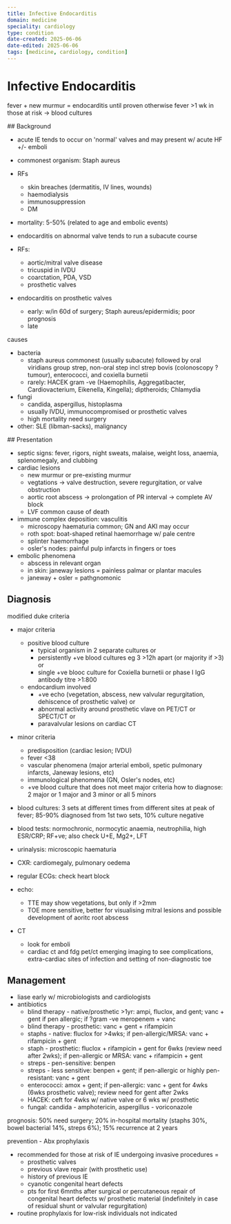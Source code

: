```yaml
---
title: Infective Endocarditis
domain: medicine
speciality: cardiology
type: condition
date-created: 2025-06-06
date-edited: 2025-06-06
tags: [medicine, cardiology, condition]
---
```


# Infective Endocarditis
fever + new murmur = endocarditis until proven otherwise
fever >1 wk in those at risk -> blood cultures

## Background
- acute IE tends to occur on 'normal' valves and may present w/ acute HF +/- emboli
- commonest organism: Staph aureus
- RFs
  - skin breaches (dermatitis, IV lines, wounds)
  - haemodialysis
  - immunosuppression
  - DM
- mortality: 5-50% (related to age and embolic events)

- endocarditis on abnormal valve tends to run a subacute course
- RFs: 
  - aortic/mitral valve disease
  - tricuspid in IVDU
  - coarctation, PDA, VSD
  - prosthetic valves
- endocarditis on prosthetic valves
  - early: w/in 60d of surgery; Staph aureus/epidermidis; poor prognosis
  - late

causes
- bacteria
  - staph aureus commonest (usually subacute) followed by oral viridians group strep, non-oral step incl strep bovis (colonoscopy ?tumour), enterococci, and coxiella burnetii
  - rarely: HACEK gram -ve (Haemophilis, Aggregatibacter, Cardiovacterium, Eikenella, Kingella); diptheroids; Chlamydia
- fungi
  - candida, aspergillus, histoplasma
  - usually IVDU, immunocompromised or prosthetic valves
  - high mortality need surgery
- other: SLE (libman-sacks), malignancy

## Presentation
- septic signs: fever, rigors, night sweats, malaise, weight loss, anaemia, splenomegaly, and clubbing
- cardiac lesions
  - new murmur or pre-existing murmur
  - vegtations -> valve destruction, severe regurgitation, or valve obstruction
  - aortic root abscess -> prolongation of PR interval -> complete AV block
  - LVF common cause of death
- immune complex deposition: vasculitis
  - microscopy haematuria common; GN and AKI may occur
  - roth spot: boat-shaped retinal haemorrhage w/ pale centre
  - splinter haemorrhage
  - osler's nodes: painful pulp infarcts in fingers or toes
- embolic phenomena
  - abscess in relevant organ
  - in skin: janeway lesions = painless palmar or plantar macules
  - janeway + osler = pathgnomonic

## Diagnosis

modified duke criteria
- major criteria
  - positive blood culture
    - typical organism in 2 separate cultures or
    - persistently +ve blood cultures eg 3 >12h apart (or majority if >3) or
    - single +ve blooc culture for Coxiella burnetii or phase I IgG antibody titre >1:800
  - endocardium involved
    - +ve echo (vegetation, abscess, new valvular regurgitation, dehiscence of prosthetic valve) or
    - abnormal activity around prosthetic vlave on PET/CT or SPECT/CT or
    - paravalvular lesions on cardiac CT
- minor criteria
  - predisposition (cardiac lesion; IVDU)
  - fever <38
  - vascular phenomena (major arterial emboli, spetic pulmonary infarcts, Janeway lesions, etc)
  - immunological phenomena (GN, Osler's nodes, etc)
  - +ve blood culture that does not meet major criteria
how to diagnose: 2 major or 1 major and 3 minor or all 5 minors

- blood cultures: 3 sets at different times from different sites at peak of fever; 85-90% diagnosed from 1st two sets, 10% culture negative
- blood tests: normochronic, normocytic anaemia, neutrophilia, high ESR/CRP; RF+ve; also check U+E, Mg2+, LFT
- urinalysis: microscopic haematuria
- CXR: cardiomegaly, pulmonary oedema
- regular ECGs: check heart block
- echo: 
  - TTE may show vegetations, but only if >2mm
  - TOE more sensitive, better for visualising mitral lesions and possible development of aoritc root abscess
- CT
  - look for emboli
  - cardiac ct and fdg pet/ct emerging imaging to see complications, extra-cardiac sites of infection and setting of non-diagnostic toe

## Management
- liase early w/ microbiologists and cardiologists
- antibiotics
  - blind therapy - native/prosthetic >1yr: ampi, fluclox, and gent; vanc + gent if pen allergic; if ?gram -ve meropenem + vanc
  - blind therapy - prosthetic: vanc + gent + rifampicin
  - staphs - native: fluclox for >4wks; if pen-allergic/MRSA: vanc + rifampicin + gent
  - staph - prosthetic: fluclox + rifampicin + gent for 6wks (review need after 2wks); if pen-allergic or MRSA: vanc + rifampicin + gent
  - streps - pen-sensitive: benpen
  - streps - less sensitive: benpen + gent; if pen-allergic or highly pen-resistant: vanc + gent
  - enterococci: amox + gent; if pen-allergic: vanc + gent for 4wks (6wks prosthetic valve); review need for gent after 2wks
  - HACEK: ceft for 4wks w/ native valve or 6 wks w/ prosthetic
  - fungal: candida - amphotericin, aspergillus - voriconazole

prognosis: 50% need surgery; 20% in-hospital mortality (staphs 30%, bowel bacterial 14%, streps 6%); 15% recurrence at 2 years

prevention - Abx prophylaxis
- recommended for those at risk of IE undergoing invasive procedures = 
  - prosthetic valves
  - previous vlave repair (with prosthetic use)
  - history of previous IE
  - cyanotic congenital heart defects
  - pts for first 6mnths after surgical or percutaneous repair of congenital heart defects w/ prosthetic material (indefinitely in case of residual shunt or valvular regurgitation)
- routine prophylaxis for low-risk individuals not indicated